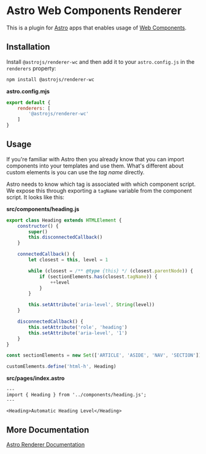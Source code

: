 # Astro Web Components Renderer

This is a plugin for [Astro](https://astro.build/) apps that enables usage of [Web Components](https://developer.mozilla.org/en-US/docs/Web/Web_Components).

## Installation

Install `@astrojs/renderer-wc` and then add it to your `astro.config.js` in the `renderers` property:

```bash
npm install @astrojs/renderer-wc
```

__astro.config.mjs__

```js
export default {
	renderers: [
		'@astrojs/renderer-wc'
	]
}
```

## Usage

If you're familiar with Astro then you already know that you can import components into your templates and use them. What's different about custom elements is you can use the *tag name* directly.

Astro needs to know which tag is associated with which component script. We expose this through exporting a `tagName` variable from the component script. It looks like this:

__src/components/heading.js__

```js
export class Heading extends HTMLElement {
	constructor() {
		super()
		this.disconnectedCallback()
	}

	connectedCallback() {
		let closest = this, level = 1

		while (closest = /** @type {this} */ (closest.parentNode)) {
			if (sectionElements.has(closest.tagName)) {
				++level
			}
		}

		this.setAttribute('aria-level', String(level))
	}

	disconnectedCallback() {
		this.setAttribute('role', 'heading')
		this.setAttribute('aria-level', '1')
	}
}

const sectionElements = new Set(['ARTICLE', 'ASIDE', 'NAV', 'SECTION'])

customElements.define('html-h', Heading)
```

__src/pages/index.astro__

```astro
---
import { Heading } from '../components/heading.js';
---

<Heading>Automatic Heading Level</Heading>
```

## More Documentation

[Astro Renderer Documentation](https://docs.astro.build/reference/renderer-reference)
